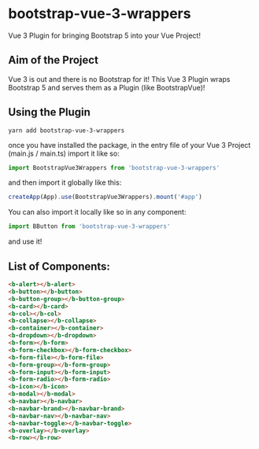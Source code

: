 # bootstrap-vue-3-wrappers
Vue 3 Plugin for bringing Bootstrap 5 into your Vue Project!


## Aim of the Project
Vue 3 is out and there is no Bootstrap for it! This Vue 3 Plugin wraps Bootstrap 5 and serves them as a Plugin (like BootstrapVue)!

## Using the Plugin
```
yarn add bootstrap-vue-3-wrappers
```
once you have installed the package, in the entry file of your Vue 3 Project (main.js / main.ts) import it like so:

```javascript
import BootstrapVue3Wrappers from 'bootstrap-vue-3-wrappers'
```

and then import it globally like this:

```javascript
createApp(App).use(BootstrapVue3Wrappers).mount('#app')
```

You can also import it locally like so in any component:


```javascript
import BButton from 'bootstrap-vue-3-wrappers'
```

and use it!


## List of Components:
```html
<b-alert></b-alert>
<b-button></b-button>
<b-button-group></b-button-group>
<b-card></b-card>
<b-col></b-col>
<b-collapse></b-collapse>
<b-container></b-container>
<b-dropdown></b-dropdown>
<b-form></b-form>
<b-form-checkbox></b-form-checkbox>
<b-form-file></b-form-file>
<b-form-group></b-form-group>
<b-form-input></b-form-input>
<b-form-radio></b-form-radio>
<b-icon></b-icon>
<b-modal></b-modal>
<b-navbar></b-navbar>
<b-navbar-brand></b-navbar-brand>
<b-navbar-nav></b-navbar-nav>
<b-navbar-toggle></b-navbar-toggle>
<b-overlay></b-overlay>
<b-row></b-row>
```


